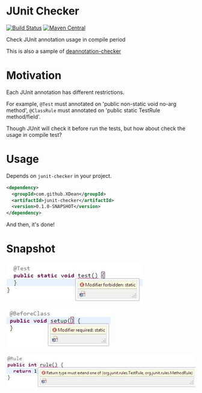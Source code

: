 # JUnit Checker
[![Build Status](https://travis-ci.org/XDean/junit-checker.svg?branch=master)](https://travis-ci.org/XDean/junit-checker) 
[![Maven Central](https://maven-badges.herokuapp.com/maven-central/com.github.XDean/junit-checker/badge.svg)](https://maven-badges.herokuapp.com/maven-central/com.github.XDean/junit-checker)

Check JUnit annotation usage in compile period

This is also a sample of [deannotation-checker](https://github.com/XDean/Deannotation-checker)

# Motivation

Each JUnit annotation has different restrictions.

For example, `@Test` must annotated on 'public non-static void no-arg method', `@ClassRule` 
must annotated on 'public static TestRule method/field'.

Though JUnit will check it before run the tests, but how about check the usage in 
compile test?

# Usage

Depends on `junit-checker` in your project.

```xml
<dependency>
  <groupId>com.github.XDean</groupId>
  <artifactId>junit-checker</artifactId>
  <version>0.1.0-SNAPSHOT</version>
</dependency>
```

And then, it's done!

# Snapshot

![snapshot1](doc/snapshot1.jpg)

![snapshot2](doc/snapshot2.jpg)

![snapshot3](doc/snapshot3.jpg)
